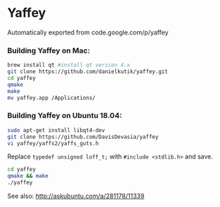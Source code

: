 # Yaffey
Automatically exported from code.google.com/p/yaffey

###  Building Yaffey on Mac:
```sh
brew install qt #install qt version 4.x
git clone https://github.com/danielkutik/yaffey.git
cd yaffey
qmake
make
mv yaffey.app /Applications/
```

### Building Yaffey on Ubuntu 18.04:
```sh
sudo apt-get install libqt4-dev
git clone https://github.com/DavisDevasia/yaffey
vi yaffey/yaffs2/yaffs_guts.h
```
Replace `typedef unsigned loff_t;` with `#include <stdlib.h>` and save.
```sh
cd yaffey
qmake && make
./yaffey
```

See also: http://askubuntu.com/a/281178/11339
